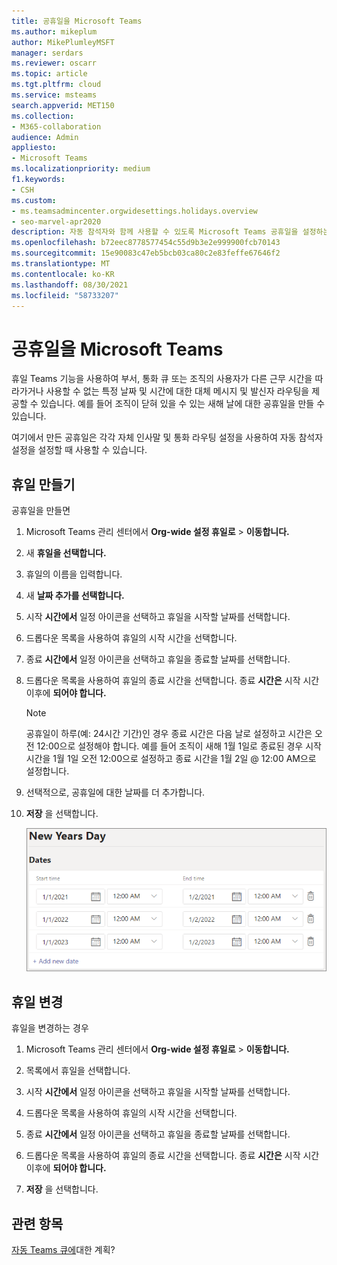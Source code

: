 ```yaml
---
title: 공휴일을 Microsoft Teams
ms.author: mikeplum
author: MikePlumleyMSFT
manager: serdars
ms.reviewer: oscarr
ms.topic: article
ms.tgt.pltfrm: cloud
ms.service: msteams
search.appverid: MET150
ms.collection:
- M365-collaboration
audience: Admin
appliesto:
- Microsoft Teams
ms.localizationpriority: medium
f1.keywords:
- CSH
ms.custom:
- ms.teamsadmincenter.orgwidesettings.holidays.overview
- seo-marvel-apr2020
description: 자동 참석자와 함께 사용할 수 있도록 Microsoft Teams 공휴일을 설정하는 방법에 대해 자세히 알아보습니다.
ms.openlocfilehash: b72eec8778577454c55d9b3e2e999900fcb70143
ms.sourcegitcommit: 15e90083c47eb5bcb03ca80c2e83feffe67646f2
ms.translationtype: MT
ms.contentlocale: ko-KR
ms.lasthandoff: 08/30/2021
ms.locfileid: "58733207"
---
```

# <a name="set-up-holidays-in-microsoft-teams"></a>공휴일을 Microsoft Teams

휴일 Teams 기능을 사용하여 부서, 통화 큐 또는 조직의 사용자가 다른 근무 시간을 따라가거나 사용할 수 없는 특정 날짜 및 시간에 대한 대체 메시지 및 발신자 라우팅을 제공할 수 있습니다. 예를 들어 조직이 닫혀 있을 수 있는 새해 날에 대한 공휴일을 만들 수 있습니다.

여기에서 만든 공휴일은 각각 [](create-a-phone-system-auto-attendant.md)자체 인사말 및 통화 라우팅 설정을 사용하여 자동 참석자 설정을 설정할 때 사용할 수 있습니다.

## <a name="create-a-holiday"></a>휴일 만들기

공휴일을 만들면

1. Microsoft Teams 관리 센터에서 **Org-wide 설정 휴일로**  >  **이동합니다.**

2. 새 **휴일을 선택합니다.**

3. 휴일의 이름을 입력합니다.

4. 새 **날짜 추가를 선택합니다.**

5. 시작 **시간에서** 일정 아이콘을 선택하고 휴일을 시작할 날짜를 선택합니다.

6. 드롭다운 목록을 사용하여 휴일의 시작 시간을 선택합니다.

7. 종료 **시간에서** 일정 아이콘을 선택하고 휴일을 종료할 날짜를 선택합니다.

8. 드롭다운 목록을 사용하여 휴일의 종료 시간을 선택합니다. 종료 **시간은** 시작 시간 이후에 **되어야 합니다.**  

   > [!NOTE]
   > 공휴일이 하루(예: 24시간 기간)인 경우 종료  시간은 다음 날로 설정하고 시간은 오전 12:00으로 설정해야 합니다. 예를 들어 조직이 새해 1월 1일로 종료된  경우 시작 시간을 1월 1일 오전 12:00으로 설정하고 종료 시간을 1월 2일 @ 12:00 AM으로 설정합니다. 

9. 선택적으로, 공휴일에 대한 날짜를 더 추가합니다.

10. **저장** 을 선택합니다.

    ![3년 동안 설정된 날짜가 있는 공휴일 사용자 인터페이스 스크린샷](media/holidays-set-up.png)

## <a name="change-a-holiday"></a>휴일 변경

휴일을 변경하는 경우

1. Microsoft Teams 관리 센터에서 **Org-wide 설정 휴일로**  >  **이동합니다.**

2. 목록에서 휴일을 선택합니다.

3. 시작 **시간에서** 일정 아이콘을 선택하고 휴일을 시작할 날짜를 선택합니다.

4. 드롭다운 목록을 사용하여 휴일의 시작 시간을 선택합니다.

5. 종료 **시간에서** 일정 아이콘을 선택하고 휴일을 종료할 날짜를 선택합니다. 

6. 드롭다운 목록을 사용하여 휴일의 종료 시간을 선택합니다. 종료 **시간은** 시작 시간 이후에 **되어야 합니다.**  

7. **저장** 을 선택합니다.

## <a name="related-topics"></a>관련 항목

[자동 Teams 큐에](plan-auto-attendant-call-queue.md)대한 계획?
